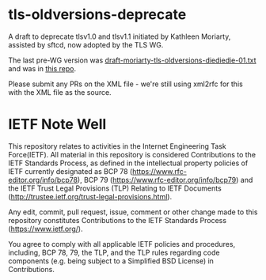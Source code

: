 # tls-oldversions-deprecate

A draft to deprecate tlsv1.0 and tlsv1.1 initiated by Kathleen Moriarty,
assisted by sftcd, now adopted by the TLS WG.

The last pre-WG version was
[draft-moriarty-tls-oldversions-diediedie-01.txt](https://tools.ietf.org/html/draft-moriarty-tls-oldversions-diediedie-01)
and was in [this repo](https://github.com/sftcd/tls-oldversions-diediedie).

Please submit any PRs on the XML file - we're still using xml2rfc
for this with the XML file as the source.


# IETF Note Well

This repository relates to activities in the Internet Engineering Task
Force(IETF). All material in this repository is considered Contributions to the
IETF Standards Process, as defined in the intellectual property policies of
IETF currently designated as BCP 78 (https://www.rfc-editor.org/info/bcp78),
BCP 79 (https://www.rfc-editor.org/info/bcp79) and the IETF Trust Legal
Provisions (TLP) Relating to IETF Documents
(http://trustee.ietf.org/trust-legal-provisions.html).

Any edit, commit, pull request, issue, comment or other change made to this
repository constitutes Contributions to the IETF Standards Process
(https://www.ietf.org/).

You agree to comply with all applicable IETF policies and procedures,
including, BCP 78, 79, the TLP, and the TLP rules regarding code components
(e.g. being subject to a Simplified BSD License) in Contributions.
